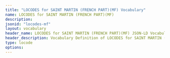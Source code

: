 ```yaml
---
title: "LOCODES for SAINT MARTIN (FRENCH PART)(MF) Vocabulary"
name: LOCODES for SAINT MARTIN (FRENCH PART)(MF) 
description: 
jsonid: "locodes-mf"
layout: vocabulary
header_name: LOCODES for SAINT MARTIN (FRENCH PART)(MF) JSON-LD Vocabulary
header_description: Vocabulary Definition of LOCODES for SAINT MARTIN (FRENCH PART)(MF) semantics in HTML format. JSON-LD format is available at [locodes-mf.jsonld](/vocabulary/locodes-mf.jsonld)
type: locode
options:
---
```

